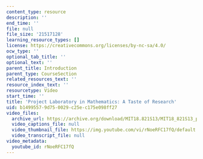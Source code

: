 ```yaml
---
content_type: resource
description: ''
end_time: ''
file: null
file_size: '21517128'
learning_resource_types: []
license: https://creativecommons.org/licenses/by-nc-sa/4.0/
ocw_type: ''
optional_tab_title: ''
optional_text: ''
parent_title: Introduction
parent_type: CourseSection
related_resources_text: ''
resource_index_text: ''
resourcetype: Video
start_time: ''
title: 'Project Laboratory in Mathematics: A Taste of Research'
uid: b1499557-9d75-0029-c25e-c175e098ff27
video_files:
  archive_url: https://archive.org/download/MIT18.821S13/MIT18_821S13_project_laboratory_300k.mp4
  video_captions_file: null
  video_thumbnail_file: https://img.youtube.com/vi/rNoeRFC17fQ/default.jpg
  video_transcript_file: null
video_metadata:
  youtube_id: rNoeRFC17fQ
---
```

